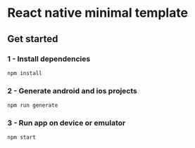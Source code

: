 # React native minimal template

## Get started

### 1 - Install dependencies
`npm install`

### 2 - Generate android and ios projects
`npm run generate`

### 3 - Run app on device or emulator
`npm start`